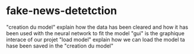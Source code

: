 # fake-news-detetction
"creation du model" explain how the data has been cleared and how it has been used with the neural network to fit the model 
"gui" is the graphique interace of our projet 
"load model" explain how we can load the model ta hase been saved in the "creation du model" 

